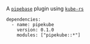A [`pipebase`] plugin using [`kube-rs`]
```
dependencies:
  - name: pipekube
    version: 0.1.0
    modules: ["pipekube::*"]
```
[`pipebase`]: https://github.com/pipebase/pipebase
[`kube-rs`]: https://github.com/kube-rs/kube-rs
